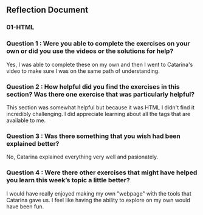 ## Reflection Document

### 01-HTML

### Question 1 : Were you able to complete the exercises on your own or did you use the videos or the solutions for help?

Yes, I was able to complete these on my own and then I went to Catarina's video to make sure I was on the same path of understanding. 

### Question 2 : How helpful did you find the exercises in this section? Was there one exercise that was particularly helpful?

This section was somewhat helpful but because it was HTML I didn't find it incredibly challenging. I did appreciate learning about all the tags that are available to me. 

### Question 3 : Was there something that you wish had been explained better?

No, Catarina explained everything very well and pasionately. 

### Question 4 : Were there other exercises that might have helped you learn this week’s topic a little better?

I would have really enjoyed making my own "webpage" with the tools that Catarina gave us. I feel like having the ability to explore on my own would have been fun. 


